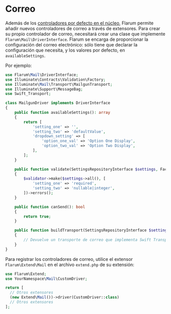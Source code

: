 # Correo

Además de los [controladores por defecto en el núcleo](../mail.md), Flarum permite añadir nuevos controladores de correo a través de extensores. Para crear su propio controlador de correo, necesitará crear una clase que implemente ``Flarum\Mail\DriverInterface``. Flarum se encarga de proporcionar la configuración del correo electrónico: sólo tiene que declarar la configuración que necesita, y los valores por defecto, en `availableSettings`.

Por ejemplo:

```php
use Flarum\Mail\DriverInterface;
use Illuminate\Contracts\Validation\Factory;
use Illuminate\Mail\Transport\MailgunTransport;
use Illuminate\Support\MessageBag;
use Swift_Transport;

class MailgunDriver implements DriverInterface
{
    public function availableSettings(): array
    {
        return [
            'setting_one' => '',
            'setting_two' => 'defaultValue',
            'dropdown_setting' => [
                'option_one_val' => 'Option One Display',
                'option_two_val' => 'Option Two Display',
            ],
        ];
    }

    public function validate(SettingsRepositoryInterface $settings, Factory $validator): MessageBag
    {
        $validator->make($settings->all(), [
            'setting_one' => 'required',
            'setting_two' => 'nullable|integer',
        ])->errors();
    }

    public function canSend(): bool
    {
        return true;
    }

    public function buildTransport(SettingsRepositoryInterface $settings): Swift_Transport
    {
        // Devuelve un transporte de correo que implementa Swift Transport
    }
}
```

Para registrar los controladores de correo, utilice el extensor `Flarum\Extend\Mail` en el archivo `extend.php` de su extensión:

```php
use Flarum\Extend;
use YourNamespace\Mail\CustomDriver;

return [
  // Otros extensores
  (new Extend\Mail())->driver(CustomDriver::class)
  // Otros extensores
];
```